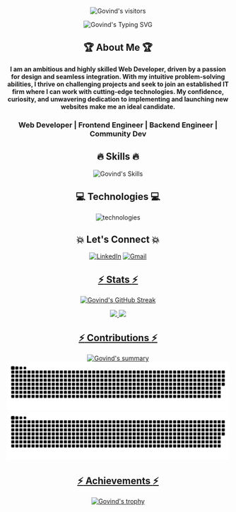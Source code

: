 [githubusername]: meetgovindbajaj
[typing svg]: https://readme-typing-svg.demolab.com?font=Raleway&weight=500&size=30&duration=4000&pause=&color=F7D300&center=true&vCenter=true&width=435&height=100&lines=Hi+There!+%F0%9F%91%8B;I'm+Govind+Bajaj
[visitors]: https://visitor-badge.laobi.icu/badge?page_id=meetgovindbajaj.meetgovindbajaj&left_color=black&right_color=yellow&left_text=Visitors%20😎&format=true
[summary]: https://github-profile-summary-cards.vercel.app/api/cards/profile-details?username=meetgovindbajaj&theme=transparent
[lang]: https://github-readme-stats.vercel.app/api/top-langs/?username=meetgovindbajaj&layout=compact&theme=vision-friendly-dark&hide_border=true&border_radius=10
[trophy]: https://github-profile-trophy.vercel.app/?username=meetgovindbajaj&theme=transparent
[streak]: https://streak-stats.demolab.com?user=meetgovindbajaj&theme=transparent&border_radius=10&date_format=M%20j%5B%2C%20Y%5D&card_width=500
[activity]: https://activity-graph.herokuapp.com/graph?username=meetgovindbajaj&theme=transparent&radius=10&hide_border=true&area=true
[skills]: https://skillicons.dev/icons?i=react,redux,express,nodejs,mongodb,firebase,js,jest,html,css,materialui,bootstrap,tailwind,py,php,java,selenium,md&perline=9
[technologies]: https://skillicons.dev/icons?i=vscode,heroku,netlify,vercel,vite,bash,eclipse,stackoverflow,powershell,github,discord,linkedin,instagram,twitter&perline=7

<div align="center">

![Govind's visitors][visitors]

![Govind's Typing SVG][typing svg]


## :trophy: About Me :trophy:

#### I am an ambitious and highly skilled Web Developer, driven by a passion for design and seamless integration. With my intuitive problem-solving abilities, I thrive on challenging projects and seek to join an established IT firm where I can work with cutting-edge technologies. My confidence, curiosity, and unwavering dedication to implementing and launching new websites make me an ideal candidate.

### Web Developer | Frontend Engineer | Backend Engineer | Community Dev


## :fire: Skills :fire:

![Govind's Skills][skills]


## :computer: Technologies :computer:

![technologies][technologies]


## :boom: Let's Connect :boom:

<a  href="https://www.linkedin.com/in/meetgovindbajaj/" target="_blank"><img alt="LinkedIn" src="https://img.shields.io/badge/linkedin%20-%230077B5.svg?&style=for-the-badge&logo=linkedin&logoColor=white" /></a>
<a href="mailto:meetgovindbajaj+github@gmail.com"><img  alt="Gmail" src="https://img.shields.io/badge/Gmail-D14836?style=for-the-badge&logo=gmail&logoColor=white" />


## :zap: Stats :zap:

![Govind's GitHub Streak][streak]

<!-- stats -->
<picture>
  <source
    srcset="
      https://github-readme-stats.vercel.app/api?username=meetgovindbajaj&show_icons=true&theme=dark&border_radius=10&include_all_commits=true&rank_icon=github&hide=prs
    "
    media="(prefers-color-scheme: dark)"
  />
  <source
    srcset="
      https://github-readme-stats.vercel.app/api?username=meetgovindbajaj&show_icons=true&border_radius=10&include_all_commits=true&rank_icon=github&hide=prs
    "
    media="(prefers-color-scheme: light), (prefers-color-scheme: no-preference)"
  />
  <img
    src="https://github-readme-stats.vercel.app/api?username=meetgovindbajaj&show_icons=true&border_radius=10&include_all_commits=true&rank_icon=github&hide=prs"
  />
</picture>


<picture>
  <source
    srcset="
      https://github-readme-stats.vercel.app/api/top-langs/?username=meetgovindbajaj&layout=compact&theme=vision-friendly-dark&border_radius=10&size_weight=0.5&count_weight=0.5
    "
    media="(prefers-color-scheme: dark)"
  />
  <source
    srcset="
     https://github-readme-stats.vercel.app/api/top-langs/?username=meetgovindbajaj&layout=compact&border_radius=10&size_weight=0.5&count_weight=0.5
    "
    media="(prefers-color-scheme: light), (prefers-color-scheme: no-preference)"
  />
  <img
    src="https://github-readme-stats.vercel.app/api/top-langs/?username=meetgovindbajaj&layout=compact&border_radius=10&size_weight=0.5&count_weight=0.5"
  />
</picture>

<br/>

<!--  <img
    src="https://github-readme-stats.vercel.app/api/wakatime?username=meetgovindbajaj&layout=compact"
  /> -->



## :zap: Contributions :zap:

![Govind's summary][summary]
![Govind's snake](https://github.com/meetgovindbajaj/meetgovindbajaj/blob/output/github-contribution-grid-snake.svg#gh-light-mode-only)
![Govind's snake](https://github.com/meetgovindbajaj/meetgovindbajaj/blob/output/github-contribution-grid-snake-dark.svg#gh-dark-mode-only)

## :zap: Achievements :zap:

![Govind's trophy][trophy]

</div>

